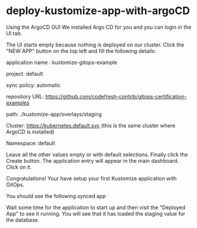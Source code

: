 # deploy-kustomize-app-with-argoCD


Using the ArgoCD GUI
We installed Argo CD for you and you can login in the UI tab.

The UI starts empty because nothing is deployed on our cluster. Click the "NEW APP" button on the top left and fill the following details:

application name : kustomize-gitops-example

project: default

sync policy: automatic

repository URL: https://github.com/codefresh-contrib/gitops-certification-examples

path: ./kustomize-app/overlays/staging

Cluster: https://kubernetes.default.svc (this is the same cluster where ArgoCD is installed)

Namespace: default

Leave all the other values empty or with default selections. Finally click the Create button. The application entry will appear in the main dashboard. Click on it.

Congratulations! Your have setup your first Kustomize application with GitOps.

You should see the following.synced app

Wait some time for the application to start up and then visit the "Deployed App" to see it running. You will see that it has loaded the staging value for the database.

